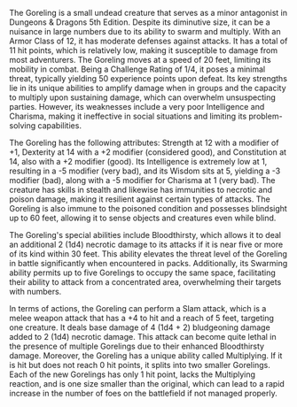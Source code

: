 The Goreling is a small undead creature that serves as a minor antagonist in Dungeons & Dragons 5th Edition. Despite its diminutive size, it can be a nuisance in large numbers due to its ability to swarm and multiply. With an Armor Class of 12, it has moderate defenses against attacks. It has a total of 11 hit points, which is relatively low, making it susceptible to damage from most adventurers. The Goreling moves at a speed of 20 feet, limiting its mobility in combat. Being a Challenge Rating of 1/4, it poses a minimal threat, typically yielding 50 experience points upon defeat. Its key strengths lie in its unique abilities to amplify damage when in groups and the capacity to multiply upon sustaining damage, which can overwhelm unsuspecting parties. However, its weaknesses include a very poor Intelligence and Charisma, making it ineffective in social situations and limiting its problem-solving capabilities.

The Goreling has the following attributes: Strength at 12 with a modifier of +1, Dexterity at 14 with a +2 modifier (considered good), and Constitution at 14, also with a +2 modifier (good). Its Intelligence is extremely low at 1, resulting in a -5 modifier (very bad), and its Wisdom sits at 5, yielding a -3 modifier (bad), along with a -5 modifier for Charisma at 1 (very bad). The creature has skills in stealth and likewise has immunities to necrotic and poison damage, making it resilient against certain types of attacks. The Goreling is also immune to the poisoned condition and possesses blindsight up to 60 feet, allowing it to sense objects and creatures even while blind.

The Goreling's special abilities include Bloodthirsty, which allows it to deal an additional 2 (1d4) necrotic damage to its attacks if it is near five or more of its kind within 30 feet. This ability elevates the threat level of the Goreling in battle significantly when encountered in packs. Additionally, its Swarming ability permits up to five Gorelings to occupy the same space, facilitating their ability to attack from a concentrated area, overwhelming their targets with numbers.

In terms of actions, the Goreling can perform a Slam attack, which is a melee weapon attack that has a +4 to hit and a reach of 5 feet, targeting one creature. It deals base damage of 4 (1d4 + 2) bludgeoning damage added to 2 (1d4) necrotic damage. This attack can become quite lethal in the presence of multiple Gorelings due to their enhanced Bloodthirsty damage. Moreover, the Goreling has a unique ability called Multiplying. If it is hit but does not reach 0 hit points, it splits into two smaller Gorelings. Each of the new Gorelings has only 1 hit point, lacks the Multiplying reaction, and is one size smaller than the original, which can lead to a rapid increase in the number of foes on the battlefield if not managed properly.